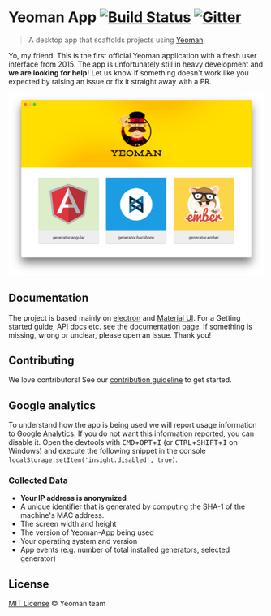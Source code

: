 # Yeoman App [![Build Status](https://travis-ci.org/yeoman/yeoman-app.svg)](https://travis-ci.org/yeoman/yeoman-app) [![Gitter](https://img.shields.io/badge/Gitter-Join_the_Yeoman_chat_%E2%86%92-00d06f.svg)](https://gitter.im/yeoman/yeoman)


> A desktop app that scaffolds projects using [Yeoman](https://github.com/yeoman/yeoman).

Yo, my friend. This is the first official Yeoman application with a fresh user interface from 2015. The app is unfortunately still in heavy development and **we are looking for help!** Let us know if something doesn't work like you expected by raising an issue or fix it straight away with a PR.


![Screenshot](https://raw.githubusercontent.com/yeoman/yeoman-app/master/resources/screenshot.png)


## Documentation

The project is based mainly on [electron](https://electronjs.org/) and [Material UI](http://material-ui.com/). For a Getting started guide, API docs etc. see the [documentation page](./docs). If something is missing, wrong or unclear, please open an issue. Thank you!


## Contributing

We love contributors! See our [contribution guideline](http://yeoman.io/contributing/) to get started.


## Google analytics

To understand how the app is being used we will report usage information to [Google Analytics](http://www.google.com/analytics). If you do not want this information reported, you can disable it. Open the devtools with <kbd>CMD</kbd>+<kbd>OPT</kbd>+<kbd>I</kbd> (or <kbd>CTRL</kbd>+<kbd>SHIFT</kbd>+<kbd>I</kbd> on Windows) and execute the  following snippet in the console `localStorage.setItem('insight.disabled', true)`.


### Collected Data

- **Your IP address is anonymized**
- A unique identifier that is generated by computing the SHA-1 of the machine's MAC address.
- The screen width and height
- The version of Yeoman-App being used
- Your operating system and version
- App events (e.g. number of total installed generators, selected generator)

## License

[MIT License](http://opensource.org/licenses/mit-license.php)  © Yeoman team
